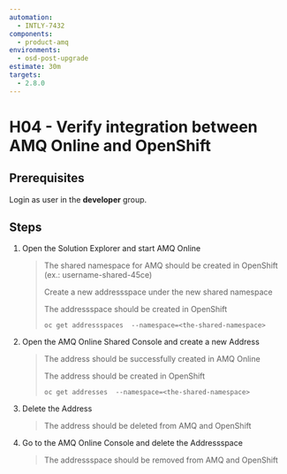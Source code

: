 ```yaml
---
automation:
  - INTLY-7432
components:
  - product-amq
environments:
  - osd-post-upgrade
estimate: 30m
targets:
  - 2.8.0
---
```


# H04 - Verify integration between AMQ Online and OpenShift

## Prerequisites

Login as user in the **developer** group.

## Steps

1. Open the Solution Explorer and start AMQ Online
   > The shared namespace for AMQ should be created in OpenShift (ex.: username-shared-45ce)
   >
   > Create a new addressspace under the new shared namespace
   >
   > The addressspace should be created in OpenShift
   >
   > ```
   > oc get addressspaces  --namespace=<the-shared-namespace>
   > ```
2. Open the AMQ Online Shared Console and create a new Address
   > The address should be successfully created in AMQ Online
   >
   > The address should be created in OpenShift
   >
   > ```
   > oc get addresses  --namespace=<the-shared-namespace>
   > ```
3. Delete the Address
   > The address should be deleted from AMQ and OpenShift
4. Go to the AMQ Online Console and delete the Addressspace
   > The addressspace should be removed from AMQ and OpenShift
